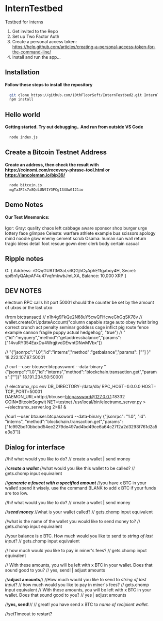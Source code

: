 # InternTestbed
Testbed for Interns

1. Get invited to the Repo
2. Set up Two Factor Auth
3. Create a personal access token: https://help.github.com/articles/creating-a-personal-access-token-for-the-command-line/
4. Install and run the app...

## Installation 
#### Follow these steps to install the repository
``` bash
  git clone https://github.com/10thFloorSoft/InternTestbed2.git InternTestbed2
  npm install
```

## Hello world
#### Getting started.  Try out debugging.. And run from outside VS Code
``` bash
  node index.js
```

## Create a Bitcoin Testnet Address
#### Create an address, then check the result with https://coinomi.com/recovery-phrase-tool.html or https://iancoleman.io/bip39/ 
``` bash
  node bitcoin.js
  mgTaJF2s7x8QdLUN91YGFCg134UwG121io
```
## Demo Notes
#### Our Test Mnemonics:
  Igor:
  Gray: quality chaos left cabbage aware sponsor shop burger urge lottery face glimpse
  Celeste: warfare athlete example bus scissors apology mind noodle glow enemy cement scrub
  Osama: human sun wall return tragic bless detail foot rescue gown deer clerk body certain casual
## Ripple notes
G: { Address: rGQqGU8TtM3aLs6QGjhCyAphE11gaboy4H, Secret: spi5n1yQAkpAF4u47vqfmkwbJmLXA, Balance: 10,000 XRP }


## DEV NOTES
electrum RPC calls hit port 50001
should the counter be set by the amount of utxos or the last utxo 

(from btctransact)
// n1h4g9FkQe2N68uY5cwQFHcweGhGqSK78v
// wallet.createOrUpdateAccount("column capable stage auto obey twist bring correct crunch act penalty seminar goddess cage inflict pig route fence example cannon fragile puppy actual hedgehog", "true")
// "{\"id\":\"myquery\",\"method\":\"getaddressbalance\",\"params\":[\"14vuRY354EaxDu4WrgjtvoDEwntDNwMVbx\"]}

// "{\"jsonrpc\":\"1.0\",\"id\":\"interns\",\"method\":\"getbalance\",\"params\": [\"\"]   }" 18.222.107.97:50001

// curl --user btcuser:btcpassword --data-binary "{\"jsonrpc\":\"1.0\",\"id\":\"interns\",\"method\":\"blockchain.transaction.get\",\"params\":[\"\"]}" 18.191.234.50:50001

// electrumx_rpc env DB_DIRECTORY=/data/db/ RPC_HOST=0.0.0.0 HOST= TCP_PORT=50001 DAEMON_URL=http://btcuser:btcpassword@127.0.0.1:18332 COIN=BitcoinSegwit NET=testnet /usr/local/bin/electrumx_server.py > ~/electrumx_server.log 2>&1 &


//curl --user btcuser:btcpassword --data-binary {"jsonrpc": "1.0", "id": "interns", "method":"blockchain.transaction.get","params":["fc992bd10bbcbd54ee2279de497ad4bd49ce6a64c27f2a2d3293f761d2a5a3a3"]}


## Dialog for interface 
//hi! what would you like to do?
// create a wallet  |  send money

//***create a wallet***
//what would you like this wallet to be called?
// gets.chomp input equivalent 

//***generate a faucet with a specified amount***
//you have x BTC in your wallet! spend it wisely. use the command BLANK to add x BTC if your funds are too low.

//hi! what would you like to do?
// create a wallet  |  send money

//***send money***
//what is your wallet called?
// gets.chomp input equivalent

//what is the name of the wallet you would like to send money to?
// gets.chomp input equivalent

//your balance is x BTC. How much would you like to send to *string of last input*?
// gets.chomp input equivalent

// how much would you like to pay in miner's fees?
// gets.chomp input equivalent

// With these amounts, you will be left with x BTC in your wallet. Does that sound good to you?
// yes, send!  |  adjust amounts

//**adjust amounts**//
//How much would you like to send to *string of last input*?
// how much would you like to pay in miner's fees?
// gets.chomp input equivalent
// With these amounts, you will be left with x BTC in your wallet. Does that sound good to you?
// yes  |  adjust amounts

//**yes, send!**//
// great! you have send x BTC to *name of recipient wallet.*

//setTimeout to restart?
